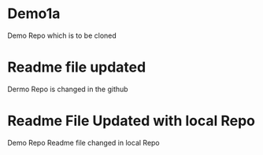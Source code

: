 # Demo1a
Demo Repo which is to be cloned
# Readme file updated
Dermo Repo is changed in the github
# Readme File Updated with local Repo
Demo Repo Readme file changed in local Repo
















































